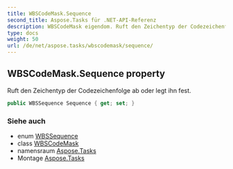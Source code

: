 ```yaml
---
title: WBSCodeMask.Sequence
second_title: Aspose.Tasks für .NET-API-Referenz
description: WBSCodeMask eigendom. Ruft den Zeichentyp der Codezeichenfolge ab oder legt ihn fest.
type: docs
weight: 50
url: /de/net/aspose.tasks/wbscodemask/sequence/
---
```

## WBSCodeMask.Sequence property

Ruft den Zeichentyp der Codezeichenfolge ab oder legt ihn fest.

```csharp
public WBSSequence Sequence { get; set; }
```

### Siehe auch

* enum [WBSSequence](../../wbssequence/)
* class [WBSCodeMask](../)
* namensraum [Aspose.Tasks](../../wbscodemask/)
* Montage [Aspose.Tasks](../../../)


